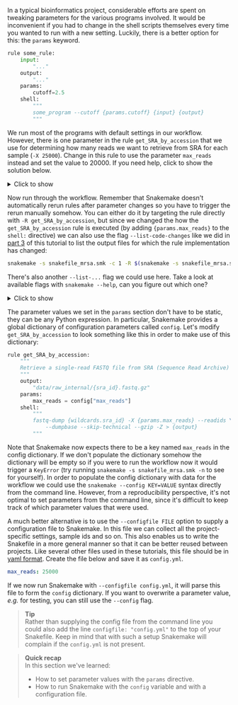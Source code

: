 In a typical bioinformatics project, considerable efforts are spent on tweaking
parameters for the various programs involved. It would be inconvenient if you
had to change in the shell scripts themselves every time you wanted to run with
a new setting. Luckily, there is a better option for this: the `params`
keyword.

```python
rule some_rule:
    input:
        "..."
    output:
        "..."
    params:
        cutoff=2.5
    shell:
        """
        some_program --cutoff {params.cutoff} {input} {output}
        """
```

We run most of the programs with default settings in our workflow. However,
there is one parameter in the rule `get_SRA_by_accession` that we use for
determining how many reads we want to retrieve from SRA for each sample 
(`-X 25000`). Change in this rule to use the parameter `max_reads` instead and 
set the value to 20000. If you need help, click to show the solution below.

<details>
<summary> Click to show </summary>


```python
rule get_SRA_by_accession:
    """
    Retrieve a single-read FASTQ file from SRA (Sequence Read Archive) by run accession number.
    """
    output:
        "data/raw_internal/{sra_id}.fastq.gz"
    params:
        max_reads = 20000
    shell:
        """
        fastq-dump {wildcards.sra_id} -X {params.max_reads} --readids \
            --dumpbase --skip-technical --gzip -Z > {output}
        """
```

</details>

Now run through the workflow. Remember that Snakemake doesn't automatically 
rerun rules after parameter changes so you have to trigger the rerun manually 
somehow. You can either do it by targeting the rule directly with 
`-R get_SRA_by_accession`, but since we changed the how the `get_SRA_by_accession` 
rule is executed (by adding `{params.max_reads}` to the `shell:` directive) we 
can also use the flag `--list-code-changes` like we did in 
[part 3](snakemake-3-visualising-workflows) of this tutorial to list the output
files for which the rule implementation has changed:

```bash
snakemake -s snakefile_mrsa.smk -c 1 -R $(snakemake -s snakefile_mrsa.smk --list-code-changes)
```

There's also another `--list-...` flag we could use here. Take a look at 
available flags with `snakemake --help`, can you figure out which one?

<details>
<summary> Click to show </summary>

```bash
snakemake -s snakefile_mrsa.smk -c 1 -R $(snakemake -s snakefile_mrsa.smk --list-params-changes)
```

Because we added a parameter `max_reads` we could also use the `--list-params-changes` 
flag to trigger a rerun.

</details>

The parameter values we set in the `params` section don't have to be static,
they can be any Python expression. In particular, Snakemake provides a global
dictionary of configuration parameters called `config`. Let's modify
`get_SRA_by_accession` to look something like this in order to make use of this 
dictionary:

```python
rule get_SRA_by_accession:
    """
    Retrieve a single-read FASTQ file from SRA (Sequence Read Archive) by run accession number.
    """
    output:
        "data/raw_internal/{sra_id}.fastq.gz"
    params:
        max_reads = config["max_reads"]
    shell:
        """
        fastq-dump {wildcards.sra_id} -X {params.max_reads} --readids \
            --dumpbase --skip-technical --gzip -Z > {output}
        """
```

Note that Snakemake now expects there to be a key named `max_reads` in the config 
dictionary. If we don't populate the dictionary somehow the dictionary will be 
empty so if you were to run the workflow now it would trigger a `KeyError` (try 
running `snakemake -s snakefile_mrsa.smk -n` to see for yourself). 
In order to populate the config dictionary with data for the workflow we could 
use the `snakemake --config KEY=VALUE` syntax directly from the command line.
However, from a reproducibility perspective, it's not optimal to set parameters 
from the command line, since it's difficult to keep track of which parameter 
values that were used. 

A much better alternative is to use the `--configfile FILE` option to supply a 
configuration file to Snakemake. In this file we can collect all the 
project-specific settings, sample ids and so on. This also enables us to write 
the Snakefile in a more general manner so that it can be better reused between 
projects. Like several other files used in these tutorials, this file should be 
in [yaml format](https://en.wikipedia.org/wiki/YAML). Create the file below and 
save it as `config.yml`.

```yaml
max_reads: 25000
```

If we now run Snakemake with `--configfile config.yml`, it will parse this file
to form the `config` dictionary. If you want to overwrite a parameter value,
*e.g.* for testing, you can still use the `--config` flag.

> **Tip** <br>
> Rather than supplying the config file from the command line you could also
> add the line `configfile: "config.yml"` to the top of your Snakefile. Keep in 
> mind that with such a setup Snakemake will complain if the `config.yml` is not
> present.

> **Quick recap** <br>
> In this section we've learned:
>
> - How to set parameter values with the `params` directive.
> - How to run Snakemake with the `config` variable and with a configuration file.